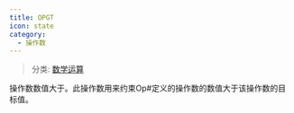 ```yaml
---
title: OPGT
icon: state
category:
  - 操作数
---
```


> 分类: [数学运算](/hb/operands/136/899/  "Zemax 操作数 数学运算")

操作数数值大于。此操作数用来约束Op#定义的操作数的数值大于该操作数的目标值。